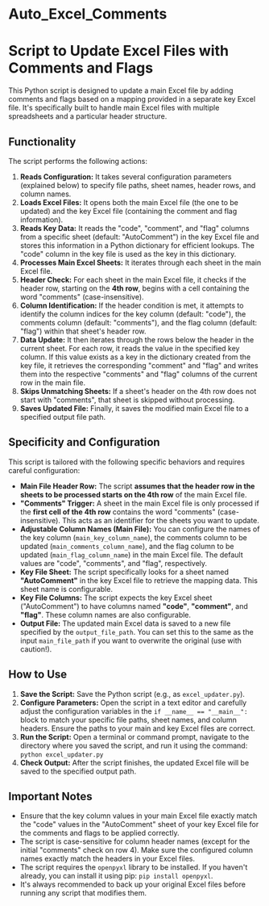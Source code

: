 # Auto_Excel_Comments

# Script to Update Excel Files with Comments and Flags

This Python script is designed to update a main Excel file by adding comments and flags based on a mapping provided in a separate key Excel file. It's specifically built to handle main Excel files with multiple spreadsheets and a particular header structure.

## Functionality

The script performs the following actions:

1.  **Reads Configuration:** It takes several configuration parameters (explained below) to specify file paths, sheet names, header rows, and column names.
2.  **Loads Excel Files:** It opens both the main Excel file (the one to be updated) and the key Excel file (containing the comment and flag information).
3.  **Reads Key Data:** It reads the "code", "comment", and "flag" columns from a specific sheet (default: "AutoComment") in the key Excel file and stores this information in a Python dictionary for efficient lookups. The "code" column in the key file is used as the key in this dictionary.
4.  **Processes Main Excel Sheets:** It iterates through each sheet in the main Excel file.
5.  **Header Check:** For each sheet in the main Excel file, it checks if the header row, starting on the **4th row**, begins with a cell containing the word "comments" (case-insensitive).
6.  **Column Identification:** If the header condition is met, it attempts to identify the column indices for the key column (default: "code"), the comments column (default: "comments"), and the flag column (default: "flag") within that sheet's header row.
7.  **Data Update:** It then iterates through the rows below the header in the current sheet. For each row, it reads the value in the specified key column. If this value exists as a key in the dictionary created from the key file, it retrieves the corresponding "comment" and "flag" and writes them into the respective "comments" and "flag" columns of the current row in the main file.
8.  **Skips Unmatching Sheets:** If a sheet's header on the 4th row does not start with "comments", that sheet is skipped without processing.
9.  **Saves Updated File:** Finally, it saves the modified main Excel file to a specified output file path.

## Specificity and Configuration

This script is tailored with the following specific behaviors and requires careful configuration:

* **Main File Header Row:** The script **assumes that the header row in the sheets to be processed starts on the 4th row** of the main Excel file.
* **"Comments" Trigger:** A sheet in the main Excel file is only processed if the **first cell of the 4th row** contains the word "comments" (case-insensitive). This acts as an identifier for the sheets you want to update.
* **Adjustable Column Names (Main File):** You can configure the names of the key column (`main_key_column_name`), the comments column to be updated (`main_comments_column_name`), and the flag column to be updated (`main_flag_column_name`) in the main Excel file. The default values are "code", "comments", and "flag", respectively.
* **Key File Sheet:** The script specifically looks for a sheet named **"AutoComment"** in the key Excel file to retrieve the mapping data. This sheet name is configurable.
* **Key File Columns:** The script expects the key Excel sheet ("AutoComment") to have columns named **"code"**, **"comment"**, and **"flag"**. These column names are also configurable.
* **Output File:** The updated main Excel data is saved to a new file specified by the `output_file_path`. You can set this to the same as the input `main_file_path` if you want to overwrite the original (use with caution!).

## How to Use

1.  **Save the Script:** Save the Python script (e.g., as `excel_updater.py`).
2.  **Configure Parameters:** Open the script in a text editor and carefully adjust the configuration variables in the `if __name__ == "__main__":` block to match your specific file paths, sheet names, and column headers. Ensure the paths to your main and key Excel files are correct.
3.  **Run the Script:** Open a terminal or command prompt, navigate to the directory where you saved the script, and run it using the command: `python excel_updater.py`
4.  **Check Output:** After the script finishes, the updated Excel file will be saved to the specified output path.

## Important Notes

* Ensure that the key column values in your main Excel file exactly match the "code" values in the "AutoComment" sheet of your key Excel file for the comments and flags to be applied correctly.
* The script is case-sensitive for column header names (except for the initial "comments" check on row 4). Make sure the configured column names exactly match the headers in your Excel files.
* The script requires the `openpyxl` library to be installed. If you haven't already, you can install it using pip: `pip install openpyxl`.
* It's always recommended to back up your original Excel files before running any script that modifies them.
